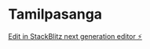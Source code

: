 # Tamilpasanga

[Edit in StackBlitz next generation editor ⚡️](https://stackblitz.com/~/github.com/TamilpasangaSK/Tamilpasanga)